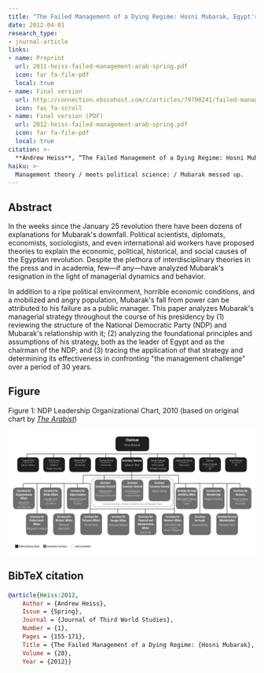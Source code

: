 ```yaml
---
title: "The Failed Management of a Dying Regime: Hosni Mubarak, Egypt's National Democratic Party, and the January 25 Revolution"
date: 2012-04-01
research_type: 
- journal-article
links:
- name: Preprint
  url: 2011-heiss-failed-management-arab-spring.pdf
  icon: far fa-file-pdf
  local: true
- name: Final version
  url: http://connection.ebscohost.com/c/articles/79790241/failed-management-dying-regime-hosni-mubarak-egypts-national-democratic-party-january-25-revolution
  icon: fas fa-scroll
- name: Final version (PDF)
  url: 2012-heiss-failed-management-arab-spring.pdf
  icon: far fa-file-pdf
  local: true
citation: >-
  **Andrew Heiss**, “The Failed Management of a Dying Regime: Hosni Mubarak, Egypt’s National Democratic Party, and the January 25 Revolution,” *Journal of Third World Studies* 28, no. 1 (Spring 2012): 155–171, no doi.
haiku: >-
  Management theory / meets political science: / Mubarak messed up.
---
```


## Abstract

In the weeks since the January 25 revolution there have been dozens of explanations for Mubarak's downfall. Political scientists, diplomats, economists, sociologists, and even international aid workers have proposed theories to explain the economic, political, historical, and social causes of the Egyptian revolution. Despite the plethora of interdisciplinary theories in the press and in academia, few—if any—have analyzed Mubarak's resignation in the light of managerial dynamics and behavior.

In addition to a ripe political environment, horrible economic conditions, and a mobilized and angry population, Mubarak's fall from power can be attributed to his failure as a public manager. This paper analyzes Mubarak's managerial strategy throughout the course of his presidency by (1) reviewing the structure of the National Democratic Party (NDP) and Mubarak's relationship with it; (2) analyzing the foundational principles and assumptions of his strategy‚ both as the leader of Egypt and as the chairman of the NDP; and (3) tracing the application of that strategy and determining its effectiveness in confronting "the management challenge" over a period of 30 years.


## Figure

Figure 1: NDP Leadership Organizational Chart, 2010 (based on original chart by [*The Arabist*](https://arabist.net/blog/2011/1/31/the-whos-who-of-the-has-beens.html))

![Figure 1: NDP Leadership Organizational Chart, 2010](jtws-12_fig1.png)


## BibTeX citation

```bibtex
@article{Heiss:2012,
    Author = {Andrew Heiss},
    Issue = {Spring},
    Journal = {Journal of Third World Studies},
    Number = {1},
    Pages = {155-171},
    Title = {The Failed Management of a Dying Regime: {Hosni Mubarak}, {Egypt's National Democratic Party}, and the {January} 25 Revolution},
    Volume = {28},
    Year = {2012}}
```
